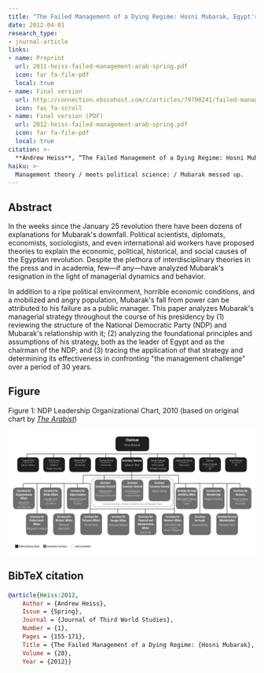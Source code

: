 ```yaml
---
title: "The Failed Management of a Dying Regime: Hosni Mubarak, Egypt's National Democratic Party, and the January 25 Revolution"
date: 2012-04-01
research_type: 
- journal-article
links:
- name: Preprint
  url: 2011-heiss-failed-management-arab-spring.pdf
  icon: far fa-file-pdf
  local: true
- name: Final version
  url: http://connection.ebscohost.com/c/articles/79790241/failed-management-dying-regime-hosni-mubarak-egypts-national-democratic-party-january-25-revolution
  icon: fas fa-scroll
- name: Final version (PDF)
  url: 2012-heiss-failed-management-arab-spring.pdf
  icon: far fa-file-pdf
  local: true
citation: >-
  **Andrew Heiss**, “The Failed Management of a Dying Regime: Hosni Mubarak, Egypt’s National Democratic Party, and the January 25 Revolution,” *Journal of Third World Studies* 28, no. 1 (Spring 2012): 155–171, no doi.
haiku: >-
  Management theory / meets political science: / Mubarak messed up.
---
```


## Abstract

In the weeks since the January 25 revolution there have been dozens of explanations for Mubarak's downfall. Political scientists, diplomats, economists, sociologists, and even international aid workers have proposed theories to explain the economic, political, historical, and social causes of the Egyptian revolution. Despite the plethora of interdisciplinary theories in the press and in academia, few—if any—have analyzed Mubarak's resignation in the light of managerial dynamics and behavior.

In addition to a ripe political environment, horrible economic conditions, and a mobilized and angry population, Mubarak's fall from power can be attributed to his failure as a public manager. This paper analyzes Mubarak's managerial strategy throughout the course of his presidency by (1) reviewing the structure of the National Democratic Party (NDP) and Mubarak's relationship with it; (2) analyzing the foundational principles and assumptions of his strategy‚ both as the leader of Egypt and as the chairman of the NDP; and (3) tracing the application of that strategy and determining its effectiveness in confronting "the management challenge" over a period of 30 years.


## Figure

Figure 1: NDP Leadership Organizational Chart, 2010 (based on original chart by [*The Arabist*](https://arabist.net/blog/2011/1/31/the-whos-who-of-the-has-beens.html))

![Figure 1: NDP Leadership Organizational Chart, 2010](jtws-12_fig1.png)


## BibTeX citation

```bibtex
@article{Heiss:2012,
    Author = {Andrew Heiss},
    Issue = {Spring},
    Journal = {Journal of Third World Studies},
    Number = {1},
    Pages = {155-171},
    Title = {The Failed Management of a Dying Regime: {Hosni Mubarak}, {Egypt's National Democratic Party}, and the {January} 25 Revolution},
    Volume = {28},
    Year = {2012}}
```
